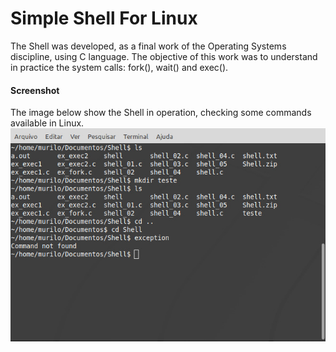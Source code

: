 # Simple Shell For Linux

The Shell was developed, as a final work of the Operating Systems discipline, using C language.
The objective of this work was to understand in practice the system calls: fork(), wait() and exec().

#### Screenshot

The image below show the Shell in operation, checking some commands available in Linux.
![Shell](/Screenshot.jpeg)